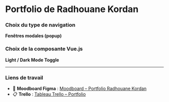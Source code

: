 # Portfolio de Radhouane Kordan  


### Choix du type de navigation  
**Fenêtres modales (popup)**  

### Choix de la composante Vue.js  
**Light / Dark Mode Toggle**  

---

### Liens de travail  
- 🎨 **Moodboard Figma** : [Moodboard – Portfolio Radhouane Kordan](https://www.figma.com/design/xplmVOPtxwnZdko0HBa98k/Moodboard-Porfolio-Radhouane-Kordan?node-id=0-1&t=bWWSD2sI4vX5pSP0-1)  
- 📋 **Trello** : [Tableau Trello – Portfolio](https://trello.com/invite/b/68c1ca3deda14fd880085e34/ATTI6fd957d5618492d50a3ba03464b658fdF8060447/portfolio)  
